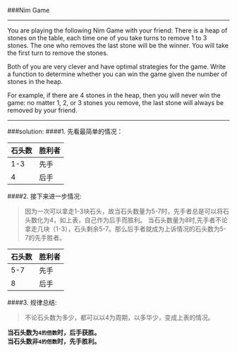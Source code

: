 ###Nim Game
***
You are playing the following Nim Game with your friend: There is a heap of stones on the table, each time
one of you take turns to remove 1 to 3 stones. The one who removes the last stone will be the winner. You
will take the first turn to remove the stones.

Both of you are very clever and have optimal strategies for the game. Write a function to determine whether 
you can win the game given the number of stones in the heap.

For example, if there are 4 stones in the heap, then you will never win the game: no matter 1, 2, or 3 
stones you remove, the last stone will always be removed by your friend.
***

###solution:
####1. 先看最简单的情况：

石头数|胜利者
-----|------
1-3|先手
4|后手

####2. 接下来进一步情况:<br>

>因为一次可以拿走1-3块石头，故当石头数量为5-7时，先手者总是可以将石头数化为4，如上表，自己作为后手而胜利。
当石头数量为8时,先手者不论拿走几块（1-3），石头剩余5-7。那么后手者就成为上诉情况的石头数为5-7的先手胜者。

石头数|胜利者
-----|------
5-7|先手
8|后手

####3. 规律总结:
>不论石头数为多少，都可以以4为周期，以多华少，变成上表的情况。

**当石头数为`4的倍数`时，后手获胜。<br>**
**当石头数非`4的倍数`时，先手胜利。**


